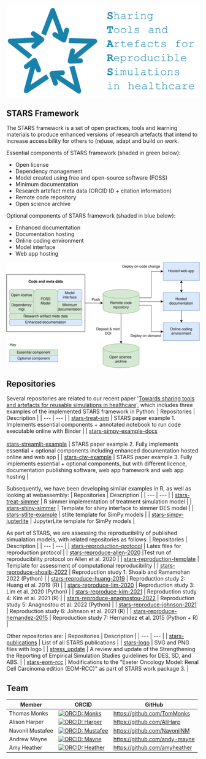 <img align="center" src="https://raw.githubusercontent.com/pythonhealthdatascience/.github/main/images/stars_logo_blue_text.png" alt="STARS: Sharing Tools and Artefacts for Reproducible Simulations">

## STARS Framework

The STARS framework is a set of open practices, tools and learning materials to produce enhanced versions of research artefacts that intend to increase accessibility for others to (re)use, adapt and build on work.

Essential components of STARS framework (shaded in green below):
* Open license
* Dependency management
* Model created using free and open-source software (FOSS)
* Minimum documentation
* Research artefact meta data (ORCID ID + citation information)
* Remote code repository
* Open science archive

Optional components of STARS framework (shaded in blue below):
* Enhanced documentation
* Documentation hosting
* Online coding environment
* Model interface
* Web app hosting

<img align="center" src="https://raw.githubusercontent.com/pythonhealthdatascience/.github/main/images/stars_framework_overview.png" alt="STARS framework overview">

## Repositories

Several repositories are related to our recent paper '[Towards sharing tools and artefacts for reusable simulations in healthcare](https://doi.org/10.1080/17477778.2024.2347882)', which includes three examples of the implemented STARS framework in Python:
| Repositories | Description |
| --- | --- |
| [stars-treat-sim](https://github.com/pythonhealthdatascience/stars-treat-sim) | STARS paper example 1. Implements essential components + annotated notebook to run code executable online with Binder |
| [stars-simpy-example-docs](https://github.com/pythonhealthdatascience/stars-simpy-example-docs)<br><br>[stars-streamlit-example](https://github.com/pythonhealthdatascience/stars-streamlit-example) | STARS paper example 2. Fully implements essential + optional components including enhanced documentation hosted online and web app |
| [stars-ciw-example](https://github.com/pythonhealthdatascience/stars-ciw-example) | STARS paper example 3. Fully implements essential + optional components, but with different licence, documentation publishing software, web app framework and web app hosting |

Subsequently, we have been developing similar examples in R, as well as looking at webassembly:
| Repositories | Description |
| --- | --- |
| [stars-treat-simmer](https://github.com/pythonhealthdatascience/stars-treat-simmer) | R simmer implementation of treatment simulation model |
| [stars-shiny-simmer](https://github.com/pythonhealthdatascience/stars-shiny-simmer) | Template for shiny interface to simmer DES model |
| [stars-stlite-example](https://github.com/pythonhealthdatascience/stars-stlite-example) | stlite template for SimPy models |
| [stars-simpy-jupterlite](https://github.com/pythonhealthdatascience/stars-simpy-jupterlite) | JupyterLite template for SimPy models |

As part of STARS, we are assessing the reproducibility of published simualation models, with related repositories as follows:
| Repositories | Description |
| --- | --- |
| [stars-reproduction-protocol](https://github.com/pythonhealthdatascience/stars_reproduction_protocol) | Latex files for reproduction protocol |
| [stars-reproduce-allen-2020](https://github.com/pythonhealthdatascience/stars-reproduce-allen-2020) |Test run of reproducibility protocol on Allen et al. 2020 |
| [stars-reproduction-template](https://github.com/pythonhealthdatascience/stars_reproduction_template) | Template for assessment of computational reproducibility |
| [stars-reproduce-shoaib-2022](https://github.com/pythonhealthdatascience/stars-reproduce-shoaib-2022) | Reproduction study 1: Shoaib and Ramamohan 2022 (Python) |
| [stars-reproduce-huang-2019](https://github.com/pythonhealthdatascience/stars-reproduce-huang-2019) | Reproduction study 2: Huang et al. 2019 (R) |
| [stars-reproduce-lim-2020](https://github.com/pythonhealthdatascience/stars-reproduce-lim-2020) | Reproduction study 3: Lim et al. 2020 (Python) |
| [stars-reproduce-kim-2021](https://github.com/pythonhealthdatascience/stars-reproduce-kim-2021) | Reproduction study 4: Kim et al. 2021 (R) |
| [stars-reproduce-anagnostou-2022](https://github.com/pythonhealthdatascience/stars-reproduce-anagnostou-2022) | Reproduction study 5: Anagnostou et al. 2022 (Python) |
| [stars-reproduce-johnson-2021](https://github.com/pythonhealthdatascience/stars-reproduce-johnson-2021) | Reproduction study 6: Johnson et al. 2021 (R) |
| [stars-reproduce-hernandez-2015](https://github.com/pythonhealthdatascience/stars-reproduce-hernandez-2015) | Reproduction study 7: Hernandez et al. 2015 (Python + R) |

Other repositories are:
| Repositories | Description |
| --- | --- |
| [stars-publications](https://github.com/pythonhealthdatascience/stars-publications) | List of all STARS publications |
| [stars-logo](https://github.com/pythonhealthdatascience/stars-logo) | SVG and PNG files with logo |
| [stress_update](https://github.com/pythonhealthdatascience/stress_update) | A review and update of the Strengthening the Reporting of Empirical Simulation Studies guidelines for DES, SD, and ABS. |
| [stars-eom-rcc](https://github.com/pythonhealthdatascience/stars-eom-rcc) | Modifications to the "Exeter Oncology Model: Renal Cell Carcinoma edition (EOM-RCC)" as part of STARS work package 3. |

## Team

| Member | ORCID | GitHub |
| --- | --- | --- |
| Thomas Monks | [![ORCID: Monks](https://img.shields.io/badge/ORCID-0000--0003--2631--4481-brightgreen)](https://orcid.org/0000-0003-2631-4481) | https://github.com/TomMonks |
| Alison Harper | [![ORCID: Harper](https://img.shields.io/badge/ORCID-0000--0001--5274--5037-brightgreen)](https://orcid.org/0000-0001-5274-5037) | https://github.com/AliHarp |
| Navonil Mustafee | [![ORCID: Mustafee](https://img.shields.io/badge/ORCID-0000--0002--2204--8924-brightgreen)](https://orcid.org/0000-0002-2204-8924) | https://github.com/NavonilNM |
| Andrew Mayne | [![ORCID: Mayne](https://img.shields.io/badge/ORCID-0000--0003--1263--2286-brightgreen)](https://orcid.org/0000-0003-1263-2286) | https://github.com/andy-mayne |
| Amy Heather | [![ORCID: Heather](https://img.shields.io/badge/ORCID-0000--0002--6596--3479-brightgreen)](https://orcid.org/0000-0002-6596-3479) | https://github.com/amyheather |

